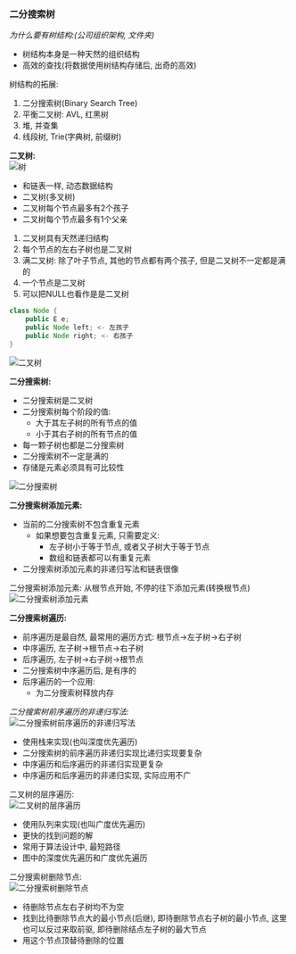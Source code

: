 ### 二分搜索树 

*为什么要有树结构:(公司组织架构, 文件夹)*  

- 树结构本身是一种天然的组织结构
- 高效的查找(将数据使用树结构存储后, 出奇的高效)

树结构的拓展:  
1. 二分搜索树(Binary Search Tree)
2. 平衡二叉树: AVL, 红黑树
3. 堆, 并查集
4. 线段树, Trie(字典树, 前缀树)

**二叉树:**  
![树](https://study-note-huang.oss-cn-beijing.aliyuncs.com/img/20211219153344.png)  

- 和链表一样, 动态数据结构
- 二叉树(多叉树)
- 二叉树每个节点最多有2个孩子
- 二叉树每个节点最多有1个父亲

1. 二叉树具有天然递归结构
2. 每个节点的左右子树也是二叉树
3. 满二叉树: 除了叶子节点, 其他的节点都有两个孩子, 但是二叉树不一定都是满的
4. 一个节点是二叉树
5. 可以把NULL也看作是是二叉树
``` java
class Node {
    public E e;
    public Node left; <- 左孩子
    public Node right; <- 右孩子
}
```

![二叉树](https://study-note-huang.oss-cn-beijing.aliyuncs.com/img/20211219154250.png)


**二分搜索树:**  
- 二分搜索树是二叉树
- 二分搜索树每个阶段的值:
    - 大于其左子树的所有节点的值
    - 小于其右子树的所有节点的值
- 每一颗子树也都是二分搜索树
- 二分搜索树不一定是满的
- 存储是元素必须具有可比较性

![二分搜索树](https://study-note-huang.oss-cn-beijing.aliyuncs.com/img/20211219154856.png)


**二分搜索树添加元素:**  
- 当前的二分搜索树不包含重复元素
    - 如果想要包含重复元素, 只需要定义:
        - 左子树小于等于节点, 或者又子树大于等于节点
        - 数组和链表都可以有重复元素
- 二分搜索树添加元素的非递归写法和链表很像

二分搜索树添加元素: 从根节点开始, 不停的往下添加元素(转换根节点)
![二分搜索树添加元素](https://study-note-huang.oss-cn-beijing.aliyuncs.com/img/20211219163436.png)


**二分搜索树遍历:**  
- 前序遍历是最自然, 最常用的遍历方式: 根节点->左子树->右子树
- 中序遍历, 左子树->根节点->右子树
- 后序遍历, 左子树->右子树->根节点
- 二分搜索树中序遍历后, 是有序的
- 后序遍历的一个应用:
    - 为二分搜索树释放内存


*二分搜索树前序遍历的非递归写法:*  
![二分搜索树前序遍历的非递归写法](https://study-note-huang.oss-cn-beijing.aliyuncs.com/img/20211219171141.png)  

- 使用栈来实现(也叫深度优先遍历)
- 二分搜索树的前序遍历非递归实现比递归实现要复杂
- 中序遍历和后序遍历的非递归实现更复杂
- 中序遍历和后序遍历的非递归实现, 实际应用不广


二叉树的层序遍历:  
![二叉树的层序遍历](https://study-note-huang.oss-cn-beijing.aliyuncs.com/img/20211219173940.png)  

- 使用队列来实现(也叫广度优先遍历)
- 更快的找到问题的解
- 常用于算法设计中, 最短路径
- 图中的深度优先遍历和广度优先遍历


二分搜索树删除节点:  
![二分搜索树删除节点](https://study-note-huang.oss-cn-beijing.aliyuncs.com/img/20211219185658.png)  

- 待删除节点左右子树均不为空
- 找到比待删除节点大的最小节点(后继), 即待删除节点右子树的最小节点, 这里也可以反过来取前驱, 即待删除结点左子树的最大节点
- 用这个节点顶替待删除的位置